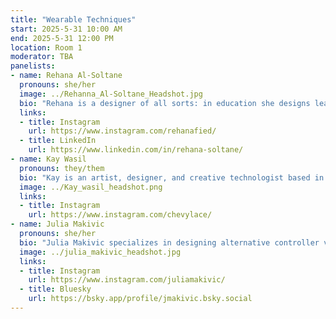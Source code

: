 ```yaml
---
title: "Wearable Techniques"
start: 2025-5-31 10:00 AM
end: 2025-5-31 12:00 PM
location: Room 1
moderator: TBA
panelists:
- name: Rehana Al-Soltane
  pronouns: she/her
  image: ../Rehanna_Al-Soltane_Headshot.jpg
  bio: "Rehana is a designer of all sorts: in education she designs learning experiences about AI, and in the wearable technology world she designs couture dresses integrated with electronics and digital fabrication techniques. All with 'open-sourcery' at the heart at what she does!" 
  links:
  - title: Instagram
    url: https://www.instagram.com/rehanafied/
  - title: LinkedIn
    url: https://www.linkedin.com/in/rehana-soltane/
- name: Kay Wasil
  pronouns: they/them
  bio: "Kay is an artist, designer, and creative technologist based in Brooklyn, NY. They’ve been working as a freelance costume designer for nightlife for six years, and their work has been seen onstage at Bonnaroo, House of Yes, Bushwig, and on 'Whatcha Packin' for RuPaul's Drag Race S16."
  image: ../Kay_wasil_headshot.png 
  links:
  - title: Instagram
    url: https://www.instagram.com/chevylace/
- name: Julia Makivic
  pronouns: she/her
  bio: "Julia Makivic specializes in designing alternative controller videogames, combining hardware and sensors to create custom gaming interfaces. Her games explore what it means to have an emotional exchange with a computational system and how our emotions are mediated by technology. She is currently a lecturer in Creative Electronic Engineering at Royal Holloway, University of London."
  image: ../julia_makivic_headshot.jpg 
  links:
  - title: Instagram
    url: https://www.instagram.com/juliamakivic/
  - title: Bluesky
    url: https://bsky.app/profile/jmakivic.bsky.social
---
```

